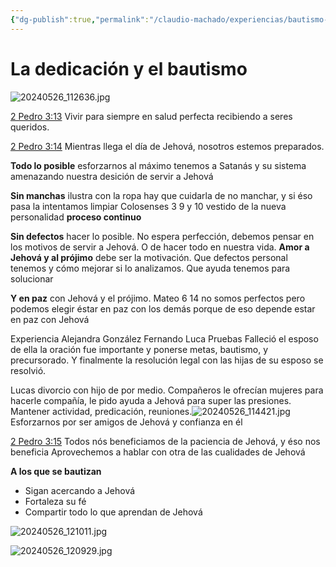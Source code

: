 ```yaml
---
{"dg-publish":true,"permalink":"/claudio-machado/experiencias/bautismo-2024-05-26/","tags":["asamblea","Bautismo","Patricia"]}
---
```


# La dedicación y el bautismo
![20240526_112636.jpg](/img/user/Personal/Im%C3%A1genes/20240526_112636.jpg)

[2 Pedro 3:13](https://wol.jw.org/es/wol/b/r4/lp-s/nwtsty/61/3#v=61:3:13)
Vivir para siempre en salud perfecta recibiendo a seres queridos.

[2 Pedro 3:14](https://wol.jw.org/es/wol/b/r4/lp-s/nwtsty/61/3#v=61:3:14)
Mientras llega el día de Jehová, nosotros estemos preparados.

**Todo lo posible** esforzarnos al máximo tenemos a Satanás y su sistema amenazando nuestra desición de servir a Jehová 

**Sin manchas** ilustra con la ropa hay que cuidarla de no manchar, y si éso pasa la intentamos limpiar Colosenses 3 9 y 10 vestido de la nueva personalidad **proceso continuo**

**Sin defectos** hacer lo posible. No espera perfección, debemos pensar en los motivos de servir a Jehová. O de hacer todo en nuestra vida. **Amor a Jehová y al prójimo** debe ser la motivación. Que defectos personal tenemos y cómo mejorar si lo analizamos. Que ayuda tenemos para solucionar 

**Y en paz** con Jehová y el prójimo.
Mateo 6 14 no somos perfectos pero podemos elegir éstar en paz con los demás porque de eso depende estar en paz con Jehová 

Experiencia 
Alejandra González 
Fernando Luca 
Pruebas 
Falleció el esposo de ella la oración fue importante y ponerse metas, bautismo, y precursorado. Y finalmente la resolución legal con las hijas de su esposo se resolvió.

Lucas divorcio con hijo de por medio. Compañeros le ofrecían mujeres para hacerle compañía, le pido ayuda a Jehová para super las presiones.
Mantener actividad, predicación, reuniones.![20240526_114421.jpg](/img/user/Personal/Im%C3%A1genes/20240526_114421.jpg)
Esforzarnos por ser amigos de Jehová y confianza en él 

[2 Pedro 3:15](https://wol.jw.org/es/wol/b/r4/lp-s/nwtsty/61/3#v=61:3:15)
Todos nós beneficiamos de la paciencia de Jehová, y éso nos beneficia 
Aprovechemos a hablar con otra de las cualidades de Jehová 

**A los que se bautizan**
- Sigan acercando a Jehová 
- Fortaleza su fé 
- Compartir todo lo que aprendan de Jehová 


![20240526_121011.jpg](/img/user/Personal/Im%C3%A1genes/20240526_121011.jpg)

![20240526_120929.jpg](/img/user/Personal/Im%C3%A1genes/20240526_120929.jpg)